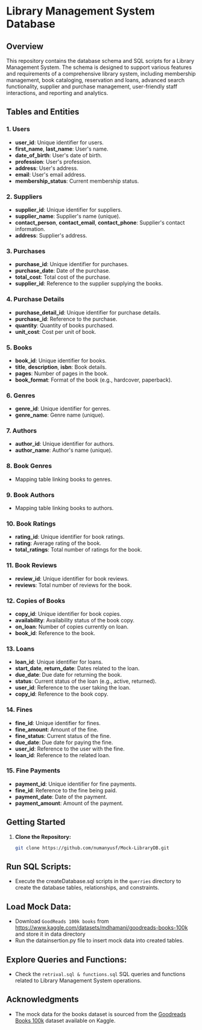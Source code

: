 # Library Management System Database

## Overview

This repository contains the database schema and SQL scripts for a Library Management System. The schema is designed to support various features and requirements of a comprehensive library system,
including membership management, book cataloging, reservation and loans, advanced search functionality, supplier and purchase management, user-friendly staff interactions, and reporting and analytics.

## Tables and Entities

### 1. Users
- **user_id**: Unique identifier for users.
- **first_name**, **last_name**: User's name.
- **date_of_birth**: User's date of birth.
- **profession**: User's profession.
- **address**: User's address.
- **email**: User's email address.
- **membership_status**: Current membership status.

### 2. Suppliers
- **supplier_id**: Unique identifier for suppliers.
- **supplier_name**: Supplier's name (unique).
- **contact_person**, **contact_email**, **contact_phone**: Supplier's contact information.
- **address**: Supplier's address.

### 3. Purchases
- **purchase_id**: Unique identifier for purchases.
- **purchase_date**: Date of the purchase.
- **total_cost**: Total cost of the purchase.
- **supplier_id**: Reference to the supplier supplying the books.

### 4. Purchase Details
- **purchase_detail_id**: Unique identifier for purchase details.
- **purchase_id**: Reference to the purchase.
- **quantity**: Quantity of books purchased.
- **unit_cost**: Cost per unit of book.

### 5. Books
- **book_id**: Unique identifier for books.
- **title**, **description**, **isbn**: Book details.
- **pages**: Number of pages in the book.
- **book_format**: Format of the book (e.g., hardcover, paperback).

### 6. Genres
- **genre_id**: Unique identifier for genres.
- **genre_name**: Genre name (unique).

### 7. Authors
- **author_id**: Unique identifier for authors.
- **author_name**: Author's name (unique).

### 8. Book Genres
- Mapping table linking books to genres.

### 9. Book Authors
- Mapping table linking books to authors.

### 10. Book Ratings
- **rating_id**: Unique identifier for book ratings.
- **rating**: Average rating of the book.
- **total_ratings**: Total number of ratings for the book.

### 11. Book Reviews
- **review_id**: Unique identifier for book reviews.
- **reviews**: Total number of reviews for the book.

### 12. Copies of Books
- **copy_id**: Unique identifier for book copies.
- **availability**: Availability status of the book copy.
- **on_loan**: Number of copies currently on loan.
- **book_id**: Reference to the book.

### 13. Loans
- **loan_id**: Unique identifier for loans.
- **start_date**, **return_date**: Dates related to the loan.
- **due_date**: Due date for returning the book.
- **status**: Current status of the loan (e.g., active, returned).
- **user_id**: Reference to the user taking the loan.
- **copy_id**: Reference to the book copy.

### 14. Fines
- **fine_id**: Unique identifier for fines.
- **fine_amount**: Amount of the fine.
- **fine_status**: Current status of the fine.
- **due_date**: Due date for paying the fine.
- **user_id**: Reference to the user with the fine.
- **loan_id**: Reference to the related loan.

### 15. Fine Payments
- **payment_id**: Unique identifier for fine payments.
- **fine_id**: Reference to the fine being paid.
- **payment_date**: Date of the payment.
- **payment_amount**: Amount of the payment.

## Getting Started

1. **Clone the Repository:**
   ```bash
   git clone https://github.com/numanyusf/Mock-LibraryDB.git

## Run SQL Scripts:
- Execute the createDatabase.sql scripts in the `querries` directory to create the database tables, relationships, and constraints.

## Load Mock Data:
- Download `GoodReads 100k books` from https://www.kaggle.com/datasets/mdhamani/goodreads-books-100k and store it in data directory
- Run the datainsertion.py file to insert mock data into created tables.

## Explore Queries and Functions:

- Check the `retrival.sql & functions.sql` SQL queries and functions related to Library Management System operations.

## Acknowledgments
- The mock data for the books dataset is sourced from the [Goodreads Books 100k](https://www.kaggle.com/datasets/mdhamani/goodreads-books-100k) dataset available on Kaggle.
